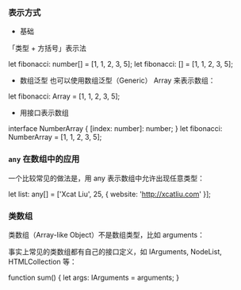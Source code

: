 
### 表示方式

- 基础

「类型 + 方括号」表示法

let fibonacci: number[] = [1, 1, 2, 3, 5];
let fibonacci: [] = [1, 1, 2, 3, 5];

- 数组泛型
也可以使用数组泛型（Generic） Array<elemType> 来表示数组：

let fibonacci: Array<number> = [1, 1, 2, 3, 5];

- 用接口表示数组

interface NumberArray {
  [index: number]: number;
}
let fibonacci: NumberArray = [1, 1, 2, 3, 5];


### `any` 在数组中的应用

一个比较常见的做法是，用 any 表示数组中允许出现任意类型：

let list: any[] = ['Xcat Liu', 25, { website: 'http://xcatliu.com' }];

### 类数组

类数组（Array-like Object）不是数组类型，比如 arguments：

事实上常见的类数组都有自己的接口定义，如 IArguments, NodeList, HTMLCollection 等：

function sum() {
  let args: IArguments = arguments;
}